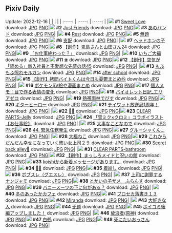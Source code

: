 ## Pixiv Daily
Update: 2022-12-16
|      |      |      |
| :----: | :----: | :----: |
|![](https://pixiv.microyu.workers.dev/c/240x480/img-master/img/2022/12/14/00/00/03/103584817_p0_master1200.jpg) **#1** [Sweet Love](https://www.pixiv.net/artworks/103584817) download: [JPG](https://pixiv.microyu.workers.dev/img-original/img/2022/12/14/00/00/03/103584817_p0.jpg) [PNG](https://pixiv.microyu.workers.dev/img-original/img/2022/12/14/00/00/03/103584817_p0.png)|![](https://pixiv.microyu.workers.dev/c/240x480/img-master/img/2022/12/15/00/00/03/103609285_p0_master1200.jpg) **#2** [Just Friends](https://www.pixiv.net/artworks/103609285) download: [JPG](https://pixiv.microyu.workers.dev/img-original/img/2022/12/15/00/00/03/103609285_p0.jpg) [PNG](https://pixiv.microyu.workers.dev/img-original/img/2022/12/15/00/00/03/103609285_p0.png)|![](https://pixiv.microyu.workers.dev/c/240x480/img-master/img/2022/12/14/00/00/06/103584845_p0_master1200.jpg) **#3** [あのバンド](https://www.pixiv.net/artworks/103584845) download: [JPG](https://pixiv.microyu.workers.dev/img-original/img/2022/12/14/00/00/06/103584845_p0.jpg) [PNG](https://pixiv.microyu.workers.dev/img-original/img/2022/12/14/00/00/06/103584845_p0.png)|
|![](https://pixiv.microyu.workers.dev/c/240x480/img-master/img/2022/12/15/00/00/10/103609358_p0_master1200.jpg) **#4** [Rest](https://www.pixiv.net/artworks/103609358) download: [JPG](https://pixiv.microyu.workers.dev/img-original/img/2022/12/15/00/00/10/103609358_p0.jpg) [PNG](https://pixiv.microyu.workers.dev/img-original/img/2022/12/15/00/00/10/103609358_p0.png)|![](https://pixiv.microyu.workers.dev/c/240x480/img-master/img/2022/12/14/14/44/16/103596302_p0_master1200.jpg) **#5** [無題](https://www.pixiv.net/artworks/103596302) download: [JPG](https://pixiv.microyu.workers.dev/img-original/img/2022/12/14/14/44/16/103596302_p0.jpg) [PNG](https://pixiv.microyu.workers.dev/img-original/img/2022/12/14/14/44/16/103596302_p0.png)|![](https://pixiv.microyu.workers.dev/c/240x480/img-master/img/2022/12/15/06/21/02/103584911_p0_master1200.jpg) **#6** [支配](https://www.pixiv.net/artworks/103584911) download: [JPG](https://pixiv.microyu.workers.dev/img-original/img/2022/12/15/06/21/02/103584911_p0.jpg) [PNG](https://pixiv.microyu.workers.dev/img-original/img/2022/12/15/06/21/02/103584911_p0.png)|
|![](https://pixiv.microyu.workers.dev/c/240x480/img-master/img/2022/12/14/00/00/09/103584879_p0_master1200.jpg) **#7** [ヘッドホンの子](https://www.pixiv.net/artworks/103584879) download: [JPG](https://pixiv.microyu.workers.dev/img-original/img/2022/12/14/00/00/09/103584879_p0.jpg) [PNG](https://pixiv.microyu.workers.dev/img-original/img/2022/12/14/00/00/09/103584879_p0.png)|![](https://pixiv.microyu.workers.dev/c/240x480/img-master/img/2022/12/14/00/01/04/103585047_p0_master1200.jpg) **#8** [【創作】鬼島さんと山田さん24](https://www.pixiv.net/artworks/103585047) download: [JPG](https://pixiv.microyu.workers.dev/img-original/img/2022/12/14/00/01/04/103585047_p0.jpg) [PNG](https://pixiv.microyu.workers.dev/img-original/img/2022/12/14/00/01/04/103585047_p0.png)|![](https://pixiv.microyu.workers.dev/c/240x480/img-master/img/2022/12/14/00/00/12/103584900_p0_master1200.jpg) **#9** [「お仕事終わった？」](https://www.pixiv.net/artworks/103584900) download: [JPG](https://pixiv.microyu.workers.dev/img-original/img/2022/12/14/00/00/12/103584900_p0.jpg) [PNG](https://pixiv.microyu.workers.dev/img-original/img/2022/12/14/00/00/12/103584900_p0.png)|
|![](https://pixiv.microyu.workers.dev/c/240x480/img-master/img/2022/12/14/20/30/01/103602936_p0_master1200.jpg) **#10** [いちご大福](https://www.pixiv.net/artworks/103602936) download: [JPG](https://pixiv.microyu.workers.dev/img-original/img/2022/12/14/20/30/01/103602936_p0.jpg) [PNG](https://pixiv.microyu.workers.dev/img-original/img/2022/12/14/20/30/01/103602936_p0.png)|![](https://pixiv.microyu.workers.dev/c/240x480/img-master/img/2022/12/14/01/15/58/103587011_p0_master1200.jpg) **#11** [❀](https://www.pixiv.net/artworks/103587011) download: [JPG](https://pixiv.microyu.workers.dev/img-original/img/2022/12/14/01/15/58/103587011_p0.jpg) [PNG](https://pixiv.microyu.workers.dev/img-original/img/2022/12/14/01/15/58/103587011_p0.png)|![](https://pixiv.microyu.workers.dev/c/240x480/img-master/img/2022/12/15/18/49/34/103624564_p0_master1200.jpg) **#12** [【創作】空気が「読める」新入社員と不愛想な先輩の話45](https://www.pixiv.net/artworks/103624564) download: [JPG](https://pixiv.microyu.workers.dev/img-original/img/2022/12/15/18/49/34/103624564_p0.jpg) [PNG](https://pixiv.microyu.workers.dev/img-original/img/2022/12/15/18/49/34/103624564_p0.png)|
|![](https://pixiv.microyu.workers.dev/c/240x480/img-master/img/2022/12/14/00/00/12/103584899_p0_master1200.jpg) **#13** [もふもふ照れモルガン](https://www.pixiv.net/artworks/103584899) download: [JPG](https://pixiv.microyu.workers.dev/img-original/img/2022/12/14/00/00/12/103584899_p0.jpg) [PNG](https://pixiv.microyu.workers.dev/img-original/img/2022/12/14/00/00/12/103584899_p0.png)|![](https://pixiv.microyu.workers.dev/c/240x480/img-master/img/2022/12/14/00/00/09/103584876_p0_master1200.jpg) **#14** [after school](https://www.pixiv.net/artworks/103584876) download: [JPG](https://pixiv.microyu.workers.dev/img-original/img/2022/12/14/00/00/09/103584876_p0.jpg) [PNG](https://pixiv.microyu.workers.dev/img-original/img/2022/12/14/00/00/09/103584876_p0.png)|![](https://pixiv.microyu.workers.dev/c/240x480/img-master/img/2022/12/15/20/30/04/103626978_p0_master1200.jpg) **#15** [【創作】拷問バイトくんは今日も憂鬱まとめ⑮](https://www.pixiv.net/artworks/103626978) download: [JPG](https://pixiv.microyu.workers.dev/img-original/img/2022/12/15/20/30/04/103626978_p0.jpg) [PNG](https://pixiv.microyu.workers.dev/img-original/img/2022/12/15/20/30/04/103626978_p0.png)|
|![](https://pixiv.microyu.workers.dev/c/240x480/img-master/img/2022/12/14/19/13/06/103601084_p0_master1200.jpg) **#16** [ポケモンSV絵や漫画まとめ](https://www.pixiv.net/artworks/103601084) download: [JPG](https://pixiv.microyu.workers.dev/img-original/img/2022/12/14/19/13/06/103601084_p0.jpg) [PNG](https://pixiv.microyu.workers.dev/img-original/img/2022/12/14/19/13/06/103601084_p0.png)|![](https://pixiv.microyu.workers.dev/c/240x480/img-master/img/2022/12/15/08/00/02/103615807_p0_master1200.jpg) **#17** [個人メモ：目で作る表情の変化](https://www.pixiv.net/artworks/103615807) download: [JPG](https://pixiv.microyu.workers.dev/img-original/img/2022/12/15/08/00/02/103615807_p0.jpg) [PNG](https://pixiv.microyu.workers.dev/img-original/img/2022/12/15/08/00/02/103615807_p0.png)|![](https://pixiv.microyu.workers.dev/c/240x480/img-master/img/2022/12/14/21/25/31/103604568_p0_master1200.jpg) **#18** [バイオレット日記_エリアゼロ](https://www.pixiv.net/artworks/103604568) download: [JPG](https://pixiv.microyu.workers.dev/img-original/img/2022/12/14/21/25/31/103604568_p0.jpg) [PNG](https://pixiv.microyu.workers.dev/img-original/img/2022/12/14/21/25/31/103604568_p0.png)|
|![](https://pixiv.microyu.workers.dev/c/240x480/img-master/img/2022/12/15/05/30/45/103614478_p0_master1200.jpg) **#19** [熱帯雨林でぴす](https://www.pixiv.net/artworks/103614478) download: [JPG](https://pixiv.microyu.workers.dev/img-original/img/2022/12/15/05/30/45/103614478_p0.jpg) [PNG](https://pixiv.microyu.workers.dev/img-original/img/2022/12/15/05/30/45/103614478_p0.png)|![](https://pixiv.microyu.workers.dev/c/240x480/img-master/img/2022/12/14/00/05/17/103585227_p0_master1200.jpg) **#20** [ギターヒーロー](https://www.pixiv.net/artworks/103585227) download: [JPG](https://pixiv.microyu.workers.dev/img-original/img/2022/12/14/00/05/17/103585227_p0.jpg) [PNG](https://pixiv.microyu.workers.dev/img-original/img/2022/12/14/00/05/17/103585227_p0.png)|![](https://pixiv.microyu.workers.dev/c/240x480/img-master/img/2022/12/15/00/00/12/103609372_p0_master1200.jpg) **#21** [テイワット放送局1周年！](https://www.pixiv.net/artworks/103609372) download: [JPG](https://pixiv.microyu.workers.dev/img-original/img/2022/12/15/00/00/12/103609372_p0.jpg) [PNG](https://pixiv.microyu.workers.dev/img-original/img/2022/12/15/00/00/12/103609372_p0.png)|
|![](https://pixiv.microyu.workers.dev/c/240x480/img-master/img/2022/12/14/20/40/46/103603246_p0_master1200.jpg) **#22** [💎🎀](https://www.pixiv.net/artworks/103603246) download: [JPG](https://pixiv.microyu.workers.dev/img-original/img/2022/12/14/20/40/46/103603246_p0.jpg) [PNG](https://pixiv.microyu.workers.dev/img-original/img/2022/12/14/20/40/46/103603246_p0.png)|![](https://pixiv.microyu.workers.dev/c/240x480/img-master/img/2022/12/14/00/06/04/103585258_p0_master1200.jpg) **#23** [CLEAR PARTS-Jelly](https://www.pixiv.net/artworks/103585258) download: [JPG](https://pixiv.microyu.workers.dev/img-original/img/2022/12/14/00/06/04/103585258_p0.jpg) [PNG](https://pixiv.microyu.workers.dev/img-original/img/2022/12/14/00/06/04/103585258_p0.png)|![](https://pixiv.microyu.workers.dev/c/240x480/img-master/img/2022/12/14/22/27/13/103606447_p0_master1200.jpg) **#24** [「雪ミク×クロミ」コラボイラスト【お仕事絵】](https://www.pixiv.net/artworks/103606447) download: [JPG](https://pixiv.microyu.workers.dev/img-original/img/2022/12/14/22/27/13/103606447_p0.jpg) [PNG](https://pixiv.microyu.workers.dev/img-original/img/2022/12/14/22/27/13/103606447_p0.png)|
|![](https://pixiv.microyu.workers.dev/c/240x480/img-master/img/2022/12/14/00/00/14/103584918_p0_master1200.jpg) **#25** [大事なことなので](https://www.pixiv.net/artworks/103584918) download: [JPG](https://pixiv.microyu.workers.dev/img-original/img/2022/12/14/00/00/14/103584918_p0.jpg) [PNG](https://pixiv.microyu.workers.dev/img-original/img/2022/12/14/00/00/14/103584918_p0.png)|![](https://pixiv.microyu.workers.dev/c/240x480/img-master/img/2022/12/15/00/00/11/103609365_p0_master1200.jpg) **#26** [44. 緊急任務発生](https://www.pixiv.net/artworks/103609365) download: [JPG](https://pixiv.microyu.workers.dev/img-original/img/2022/12/15/00/00/11/103609365_p0.jpg) [PNG](https://pixiv.microyu.workers.dev/img-original/img/2022/12/15/00/00/11/103609365_p0.png)|![](https://pixiv.microyu.workers.dev/c/240x480/img-master/img/2022/12/14/05/16/46/103590034_p0_master1200.jpg) **#27** [グルーシャくん…](https://www.pixiv.net/artworks/103590034) download: [JPG](https://pixiv.microyu.workers.dev/img-original/img/2022/12/14/05/16/46/103590034_p0.jpg) [PNG](https://pixiv.microyu.workers.dev/img-original/img/2022/12/14/05/16/46/103590034_p0.png)|
|![](https://pixiv.microyu.workers.dev/c/240x480/img-master/img/2022/12/15/20/30/01/103626967_p0_master1200.jpg) **#28** [大福ねこ](https://www.pixiv.net/artworks/103626967) download: [JPG](https://pixiv.microyu.workers.dev/img-original/img/2022/12/15/20/30/01/103626967_p0.jpg) [PNG](https://pixiv.microyu.workers.dev/img-original/img/2022/12/15/20/30/01/103626967_p0.png)|![](https://pixiv.microyu.workers.dev/c/240x480/img-master/img/2022/12/14/17/07/16/103598467_p0_master1200.jpg) **#29** [これからだんだん幸せになっていく怖い女上司２９](https://www.pixiv.net/artworks/103598467) download: [JPG](https://pixiv.microyu.workers.dev/img-original/img/2022/12/14/17/07/16/103598467_p0.jpg) [PNG](https://pixiv.microyu.workers.dev/img-original/img/2022/12/14/17/07/16/103598467_p0.png)|![](https://pixiv.microyu.workers.dev/c/240x480/img-master/img/2022/12/14/18/00/01/103599445_p0_master1200.jpg) **#30** [Secret back alley🐾](https://www.pixiv.net/artworks/103599445) download: [JPG](https://pixiv.microyu.workers.dev/img-original/img/2022/12/14/18/00/01/103599445_p0.jpg) [PNG](https://pixiv.microyu.workers.dev/img-original/img/2022/12/14/18/00/01/103599445_p0.png)|
|![](https://pixiv.microyu.workers.dev/c/240x480/img-master/img/2022/12/15/00/07/56/103609811_p0_master1200.jpg) **#31** [CLEAR PARTS-bathroom](https://www.pixiv.net/artworks/103609811) download: [JPG](https://pixiv.microyu.workers.dev/img-original/img/2022/12/15/00/07/56/103609811_p0.jpg) [PNG](https://pixiv.microyu.workers.dev/img-original/img/2022/12/15/00/07/56/103609811_p0.png)|![](https://pixiv.microyu.workers.dev/c/240x480/img-master/img/2022/12/14/23/15/45/103608010_p0_master1200.jpg) **#32** [【創作】まっしろメイドと呪いの館](https://www.pixiv.net/artworks/103608010) download: [JPG](https://pixiv.microyu.workers.dev/img-original/img/2022/12/14/23/15/45/103608010_p0.jpg) [PNG](https://pixiv.microyu.workers.dev/img-original/img/2022/12/14/23/15/45/103608010_p0.png)|![](https://pixiv.microyu.workers.dev/c/240x480/img-master/img/2022/12/15/00/00/21/103609417_p0_master1200.jpg) **#33** [koishiから新着メッセージがあります。](https://www.pixiv.net/artworks/103609417) download: [JPG](https://pixiv.microyu.workers.dev/img-original/img/2022/12/15/00/00/21/103609417_p0.jpg) [PNG](https://pixiv.microyu.workers.dev/img-original/img/2022/12/15/00/00/21/103609417_p0.png)|
|![](https://pixiv.microyu.workers.dev/c/240x480/img-master/img/2022/12/15/00/00/09/103609346_p0_master1200.jpg) **#34** [🤞🔥](https://www.pixiv.net/artworks/103609346) download: [JPG](https://pixiv.microyu.workers.dev/img-original/img/2022/12/15/00/00/09/103609346_p0.jpg) [PNG](https://pixiv.microyu.workers.dev/img-original/img/2022/12/15/00/00/09/103609346_p0.png)|![](https://pixiv.microyu.workers.dev/c/240x480/img-master/img/2022/12/15/00/04/55/103609692_p0_master1200.jpg) **#35** [着崩し](https://www.pixiv.net/artworks/103609692) download: [JPG](https://pixiv.microyu.workers.dev/img-original/img/2022/12/15/00/04/55/103609692_p0.jpg) [PNG](https://pixiv.microyu.workers.dev/img-original/img/2022/12/15/00/04/55/103609692_p0.png)|![](https://pixiv.microyu.workers.dev/c/240x480/img-master/img/2022/12/14/23/04/30/103607687_p0_master1200.jpg) **#36** [ボブスレ（グエスレ）](https://www.pixiv.net/artworks/103607687) download: [JPG](https://pixiv.microyu.workers.dev/img-original/img/2022/12/14/23/04/30/103607687_p0.jpg) [PNG](https://pixiv.microyu.workers.dev/img-original/img/2022/12/14/23/04/30/103607687_p0.png)|
|![](https://pixiv.microyu.workers.dev/c/240x480/img-master/img/2022/12/14/19/59/07/103602064_p0_master1200.jpg) **#37** [上司に謝罪するナンジャモ](https://www.pixiv.net/artworks/103602064) download: [JPG](https://pixiv.microyu.workers.dev/img-original/img/2022/12/14/19/59/07/103602064_p0.jpg) [PNG](https://pixiv.microyu.workers.dev/img-original/img/2022/12/14/19/59/07/103602064_p0.png)|![](https://pixiv.microyu.workers.dev/c/240x480/img-master/img/2022/12/15/01/00/32/103611179_p0_master1200.jpg) **#38** [とかいの子ザメ　ふらんす](https://www.pixiv.net/artworks/103611179) download: [JPG](https://pixiv.microyu.workers.dev/img-original/img/2022/12/15/01/00/32/103611179_p0.jpg) [PNG](https://pixiv.microyu.workers.dev/img-original/img/2022/12/15/01/00/32/103611179_p0.png)|![](https://pixiv.microyu.workers.dev/c/240x480/img-master/img/2022/12/14/00/00/04/103584824_p0_master1200.jpg) **#39** [バニースーツの下に何がある？](https://www.pixiv.net/artworks/103584824) download: [JPG](https://pixiv.microyu.workers.dev/img-original/img/2022/12/14/00/00/04/103584824_p0.jpg) [PNG](https://pixiv.microyu.workers.dev/img-original/img/2022/12/14/00/00/04/103584824_p0.png)|
|![](https://pixiv.microyu.workers.dev/c/240x480/img-master/img/2022/12/14/11/19/27/103593478_p0_master1200.jpg) **#40** [冬のあったかカフェ](https://www.pixiv.net/artworks/103593478) download: [JPG](https://pixiv.microyu.workers.dev/img-original/img/2022/12/14/11/19/27/103593478_p0.jpg) [PNG](https://pixiv.microyu.workers.dev/img-original/img/2022/12/14/11/19/27/103593478_p0.png)|![](https://pixiv.microyu.workers.dev/c/240x480/img-master/img/2022/12/15/09/10/18/103616483_p0_master1200.jpg) **#41** [プロセカ落書き１３](https://www.pixiv.net/artworks/103616483) download: [JPG](https://pixiv.microyu.workers.dev/img-original/img/2022/12/15/09/10/18/103616483_p0.jpg) [PNG](https://pixiv.microyu.workers.dev/img-original/img/2022/12/15/09/10/18/103616483_p0.png)|![](https://pixiv.microyu.workers.dev/c/240x480/img-master/img/2022/12/15/18/06/26/103623704_p0_master1200.jpg) **#42** [Miranda](https://www.pixiv.net/artworks/103623704) download: [JPG](https://pixiv.microyu.workers.dev/img-original/img/2022/12/15/18/06/26/103623704_p0.jpg) [PNG](https://pixiv.microyu.workers.dev/img-original/img/2022/12/15/18/06/26/103623704_p0.png)|
|![](https://pixiv.microyu.workers.dev/c/240x480/img-master/img/2022/12/14/17/05/26/103598433_p0_master1200.jpg) **#43** [大好きな人](https://www.pixiv.net/artworks/103598433) download: [JPG](https://pixiv.microyu.workers.dev/img-original/img/2022/12/14/17/05/26/103598433_p0.jpg) [PNG](https://pixiv.microyu.workers.dev/img-original/img/2022/12/14/17/05/26/103598433_p0.png)|![](https://pixiv.microyu.workers.dev/c/240x480/img-master/img/2022/12/14/13/42/44/103595425_p0_master1200.jpg) **#44** [无题](https://www.pixiv.net/artworks/103595425) download: [JPG](https://pixiv.microyu.workers.dev/img-original/img/2022/12/14/13/42/44/103595425_p0.jpg) [PNG](https://pixiv.microyu.workers.dev/img-original/img/2022/12/14/13/42/44/103595425_p0.png)|![](https://pixiv.microyu.workers.dev/c/240x480/img-master/img/2022/12/15/16/30/22/103621892_p0_master1200.jpg) **#45** [ボイコミ後編アップしました！](https://www.pixiv.net/artworks/103621892) download: [JPG](https://pixiv.microyu.workers.dev/img-original/img/2022/12/15/16/30/22/103621892_p0.jpg) [PNG](https://pixiv.microyu.workers.dev/img-original/img/2022/12/15/16/30/22/103621892_p0.png)|
|![](https://pixiv.microyu.workers.dev/c/240x480/img-master/img/2022/12/14/06/00/02/103590345_p0_master1200.jpg) **#46** [放浪者(原神)](https://www.pixiv.net/artworks/103590345) download: [JPG](https://pixiv.microyu.workers.dev/img-original/img/2022/12/14/06/00/02/103590345_p0.jpg) [PNG](https://pixiv.microyu.workers.dev/img-original/img/2022/12/14/06/00/02/103590345_p0.png)|![](https://pixiv.microyu.workers.dev/c/240x480/img-master/img/2022/12/15/00/00/06/103609317_p0_master1200.jpg) **#47** [白鵺](https://www.pixiv.net/artworks/103609317) download: [JPG](https://pixiv.microyu.workers.dev/img-original/img/2022/12/15/00/00/06/103609317_p0.jpg) [PNG](https://pixiv.microyu.workers.dev/img-original/img/2022/12/15/00/00/06/103609317_p0.png)|![](https://pixiv.microyu.workers.dev/c/240x480/img-master/img/2022/12/14/02/46/16/103588519_p0_master1200.jpg) **#48** [死にたいおっさん](https://www.pixiv.net/artworks/103588519) download: [JPG](https://pixiv.microyu.workers.dev/img-original/img/2022/12/14/02/46/16/103588519_p0.jpg) [PNG](https://pixiv.microyu.workers.dev/img-original/img/2022/12/14/02/46/16/103588519_p0.png)|
